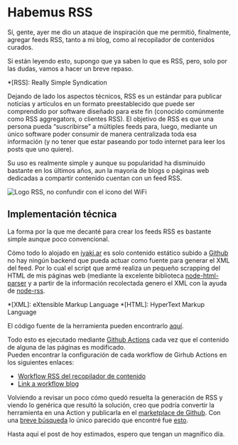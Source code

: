 ﻿# Habemus RSS

Sí, gente, ayer me dio un ataque de inspiración que me permitió, finalmente, agregar feeds RSS, tanto a mi blog, como al recopilador de contenidos curados.

Si están leyendo esto, supongo que ya saben lo que es RSS, pero, solo por las dudas, vamos a hacer un breve repaso.

*[RSS]: Really Simple Syndication

Dejando de lado los aspectos técnicos, RSS es un estándar para publicar noticias y artículos en un formato preestablecido que puede ser comprendido por software diseñado para este fin (conocido comúnmente como RSS aggregators, o clientes RSS). El objetivo de RSS es que una persona pueda “suscribirse” a múltiples feeds para, luego, mediante un único software poder consumir de manera centralizada toda esa información (y no tener que estar paseando por todo internet para leer los posts que uno quiere).

Su uso es realmente simple y aunque su popularidad ha disminuido bastante en los últimos años, aun la mayoría de blogs o páginas web dedicadas a compartir contenido cuentan con un feed RSS.

![Logo RSS, no confundir con el icono del WiFi](/images/posts/rss-logo.png)

## Implementación técnica

La forma por la que me decanté para crear los feeds RSS es bastante simple aunque poco convencional.

Cómo todo lo alojado en [iyaki.ar](https://iyaki.ar) es solo contenido estático subido a [Github](https://github.com/) no hay ningún backend que pueda actuar como fuente para generar el XML del feed. Por lo cual el script que armé realiza un pequeño scrapping del HTML de mis páginas web (mediante la excelente biblioteca [node-html-parser](https://github.com/taoqf/node-html-parser) y a partir de la información recolectada genero el XML con la ayuda de [node-rss](https://github.com/dylang/node-rss).

*[XML]: eXtensible Markup Language
*[HTML]: HyperText Markup Language

El código fuente de la herramienta pueden encontrarlo [aquí](https://github.com/iyaki/iyaki.github.io/tree/main/rss).

Todo esto es ejecutado mediante [Github Actions](https://github.com/features/actions) cada vez que el contenido de alguna de las páginas es modificado.  
Pueden encontrar la configuración de cada workflow de Girhub Actions en los siguientes enlaces:

- [Workflow RSS del recopilador de contenido](https://github.com/iyaki/iyaki.github.io/blob/main/.github/workflows/rss_curated.yml)
- [Link a workflow blog](https://github.com/iyaki/iyaki.github.io/blob/main/.github/workflows/rss_blog.yml)

Volviendo a revisar un poco cómo quedó resuelta la generación de RSS y viendo lo genérica que resultó la solución, creo que podría convertir la herramienta en una Action y publicarla en el [marketplace de Github](https://github.com/marketplace). Con una [breve búsqueda](https://github.com/marketplace?type=actions&query=rss+) lo único parecido que encontré fue [esto](https://github.com/marketplace/actions/rssify-any).

Hasta aquí el post de hoy estimados, espero que tengan un magnífico día.
